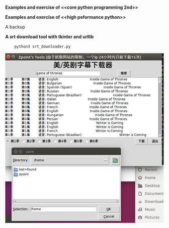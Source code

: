 **Examples and exercise of \<\<core python programming 2nd\>\>**


**Examples and exercise of \<\<high peformance python\>\>**


A backup

**A srt download tool with tkinter and urllib**

		python3 srt_downloader.py

![image](https://github.com/zpoint/Python/blob/master/screenshots/1.png)
